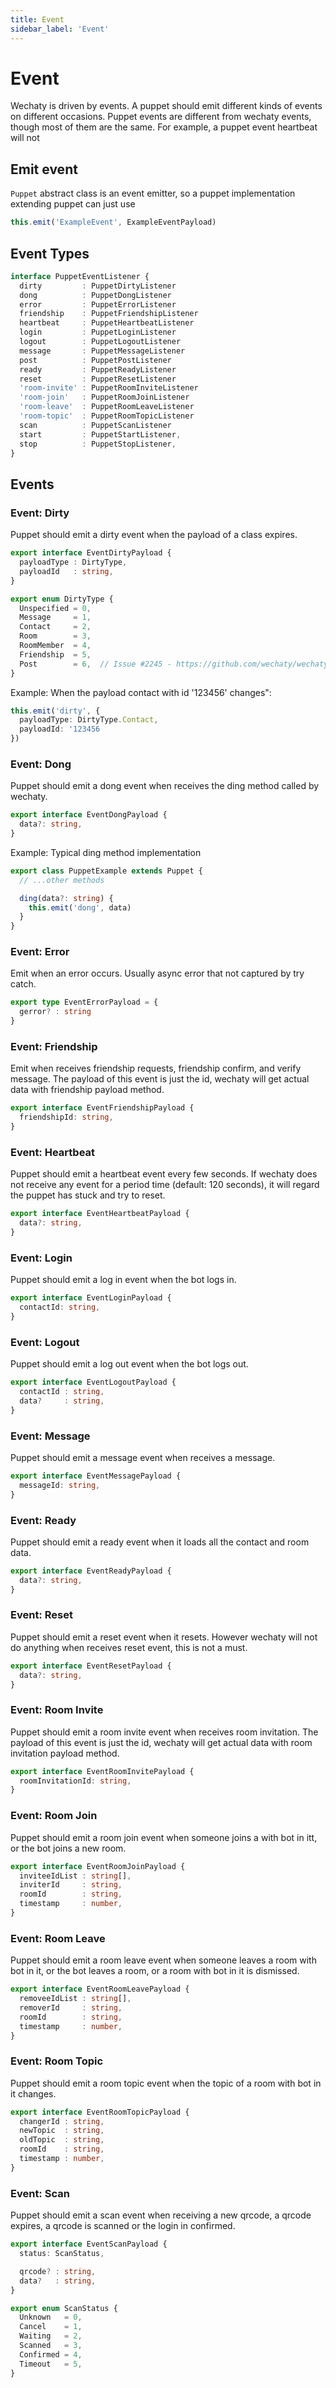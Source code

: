 ```yaml
---
title: Event
sidebar_label: 'Event'
---
```


# Event

Wechaty is driven by events. A puppet should emit different kinds of events on different occasions. Puppet events are different from wechaty events, though most of them are the same. For example, a puppet event heartbeat will not

## Emit event

```Puppet``` abstract class is an event emitter, so a puppet implementation extending puppet can just use

```ts
this.emit('ExampleEvent', ExampleEventPayload)
```

## Event Types

```ts
interface PuppetEventListener {
  dirty         : PuppetDirtyListener
  dong          : PuppetDongListener
  error         : PuppetErrorListener
  friendship    : PuppetFriendshipListener
  heartbeat     : PuppetHeartbeatListener
  login         : PuppetLoginListener
  logout        : PuppetLogoutListener
  message       : PuppetMessageListener
  post          : PuppetPostListener
  ready         : PuppetReadyListener
  reset         : PuppetResetListener
  'room-invite' : PuppetRoomInviteListener
  'room-join'   : PuppetRoomJoinListener
  'room-leave'  : PuppetRoomLeaveListener
  'room-topic'  : PuppetRoomTopicListener
  scan          : PuppetScanListener
  start         : PuppetStartListener,
  stop          : PuppetStopListener,
}
```

## Events

### Event: Dirty

Puppet should emit a dirty event when the payload of a class expires.

```ts
export interface EventDirtyPayload {
  payloadType : DirtyType,
  payloadId   : string,
}

export enum DirtyType {
  Unspecified = 0,
  Message     = 1,
  Contact     = 2,
  Room        = 3,
  RoomMember  = 4,
  Friendship  = 5,
  Post        = 6,  // Issue #2245 - https://github.com/wechaty/wechaty/issues/2245
}
```

Example: When the payload contact with id '123456' changes":

```ts
this.emit('dirty', {
  payloadType: DirtyType.Contact,
  payloadId: '123456
})
```

### Event: Dong

Puppet should emit a dong event when receives the ding method called by wechaty.

```ts
export interface EventDongPayload {
  data?: string,
}
```

Example: Typical ding method implementation

```ts
export class PuppetExample extends Puppet {
  // ...other methods

  ding(data?: string) {
    this.emit('dong', data)
  }
}
```

### Event: Error

Emit when an error occurs. Usually async error that not captured by try catch.

```ts
export type EventErrorPayload = {
  gerror? : string
}
```

### Event: Friendship

Emit when receives friendship requests, friendship confirm, and verify message. The payload of this event is just the id, wechaty will get actual data with friendship payload method.

```ts
export interface EventFriendshipPayload {
  friendshipId: string,
}
```

### Event: Heartbeat

Puppet should emit a heartbeat event every few seconds. If wechaty does not receive any event for a period time (default: 120 seconds), it will regard the puppet has stuck and try to reset.

```ts
export interface EventHeartbeatPayload {
  data?: string,
}
```

### Event: Login

Puppet should emit a log in event when the bot logs in.

```ts
export interface EventLoginPayload {
  contactId: string,
}
```

### Event: Logout

Puppet should emit a log out event when the bot logs out.

```ts
export interface EventLogoutPayload {
  contactId : string,
  data?     : string,
}
```

### Event: Message

Puppet should emit a message event when receives a message.

```ts
export interface EventMessagePayload {
  messageId: string,
}
```

### Event: Ready

Puppet should emit a ready event when it loads all the contact and room data.

```ts
export interface EventReadyPayload {
  data?: string,
}
```

### Event: Reset

Puppet should emit a reset event when it resets. However wechaty will not do anything when receives reset event, this is not a must.

```ts
export interface EventResetPayload {
  data?: string,
}
```

### Event: Room Invite

Puppet should emit a room invite event when receives room invitation. The payload of this event is just the id, wechaty will get actual data with room invitation payload method.

```ts
export interface EventRoomInvitePayload {
  roomInvitationId: string,
}
```

### Event: Room Join

Puppet should emit a room join event when someone joins a with bot in itt, or the bot joins a new room.

```ts
export interface EventRoomJoinPayload {
  inviteeIdList : string[],
  inviterId     : string,
  roomId        : string,
  timestamp     : number,
}
```

### Event: Room Leave

Puppet should emit a room leave event when someone leaves a room with bot in it, or the bot leaves a room, or a room with bot in it is dismissed.

```ts
export interface EventRoomLeavePayload {
  removeeIdList : string[],
  removerId     : string,
  roomId        : string,
  timestamp     : number,
}
```

### Event: Room Topic

Puppet should emit a room topic event when the topic of a room with bot in it changes.

```ts
export interface EventRoomTopicPayload {
  changerId : string,
  newTopic  : string,
  oldTopic  : string,
  roomId    : string,
  timestamp : number,
}
```

### Event: Scan

Puppet should emit a scan event when receiving a new qrcode, a qrcode expires, a qrcode is scanned or the login in confirmed.

```ts
export interface EventScanPayload {
  status: ScanStatus,

  qrcode? : string,
  data?   : string,
}

export enum ScanStatus {
  Unknown   = 0,
  Cancel    = 1,
  Waiting   = 2,
  Scanned   = 3,
  Confirmed = 4,
  Timeout   = 5,
}
```
